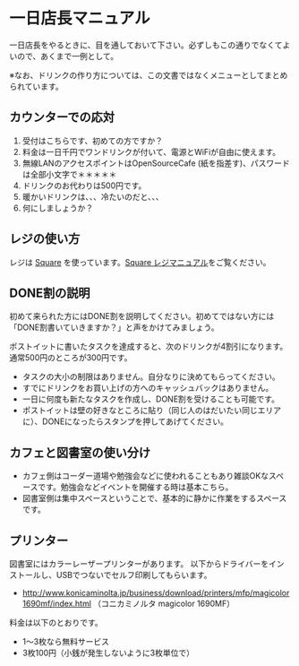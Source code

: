 # 一日店長マニュアル

一日店長をやるときに、目を通しておいて下さい。必ずしもこの通りでなくてよいので、あくまで一例として。

※なお、ドリンクの作り方については、この文書ではなくメニューとしてまとめられています。

## カウンターでの応対

1. 受付はこちらです、初めての方ですか？
2. 料金は一日千円でワンドリンクが付いて、電源とWiFiが自由に使えます。
3. 無線LANのアクセスポイントはOpenSourceCafe (紙を指差す)、パスワードは全部小文字で＊＊＊＊＊
4. ドリンクのお代わりは500円です。
5. 暖かいドリンクは、、、冷たいのだと、、、
6. 何にしましょうか？

## レジの使い方

レジは [Square](https://squareup.com/jp/) を使っています。[Square レジマニュアル](https://squareup.com/help/jp/ja/article/5123-square)をご覧ください。

## DONE割の説明

初めて来られた方にはDONE割を説明してください。初めてではない方には「DONE割書いていきますか？」と声をかけてみましょう。

ポストイットに書いたタスクを達成すると、次のドリンクが4割引になります。通常500円のところが300円です。

* タスクの大小の制限はありません。自分なりに決めてもらってください。
* すでにドリンクをお買い上げの方へのキャッシュバックはありません。
* 一日に何度も新たなタスクを作成し、DONE割を受けることも可能です。
* ポストイットは壁の好きなところに貼り（同じ人のはだいたい同じエリアに）、DONEになったらスタンプを押してあげてください。

## カフェと図書室の使い分け

- カフェ側はコーダー道場や勉強会などに使われることもあり雑談OKなスペースです。勉強会などイベントを開催する時は基本こちら。
- 図書室側は集中スペースということで、基本的に静かに作業をするスペースです。

## プリンター
図書室にはカラーレーザープリンターがあります。
以下からドライバーをインストールし、USBでつないでセルフ印刷してもらいます。

- <http://www.konicaminolta.jp/business/download/printers/mfp/magicolor1690mf/index.html> （コニカミノルタ magicolor 1690MF）

料金は以下のとおりです。

- 1〜3枚なら無料サービス
- 3枚100円（小銭が発生しないように3枚単位で）

